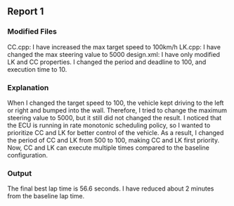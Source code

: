 ## Report 1

### Modified Files
CC.cpp: I have increased the max target speed to 100km/h
LK.cpp: I have changed the max steering value to 5000
design.xml: I have only modified LK and CC properties. I changed the period and deadline to 100, and execution time to 10.

### Explanation
When I changed the target speed to 100, the vehicle kept driving to the left or right and bumped into the wall. Therefore, I tried to change the maximum steering value to 5000, but it still did not changed the result. I noticed that the ECU is running in rate monotonic scheduling policy, so I wanted to prioritize CC and LK for better control of the vehicle. As a result, I changed the period of CC and LK from 500 to 100, making CC and LK first priority. Now, CC and LK can execute multiple times compared to the baseline configuration. 

### Output
The final best lap time is 56.6 seconds. I have reduced about 2 minutes from the baseline lap time.